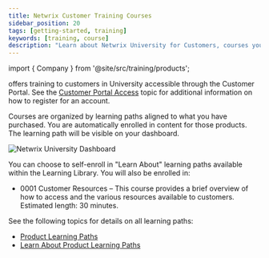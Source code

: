```yaml
---
title: Netwrix Customer Training Courses
sidebar_position: 20
tags: [getting-started, training]
keywords: [training, course]
description: "Learn about Netwrix University for Customers, courses you are enrolled in automatically, and optional courses available"
---
```


import { Company } from '@site/src/training/products';


<Company /> offers training to customers in <Company /> University accessible through the <Company /> Customer Portal. See the [Customer Portal Access](../portal/index.md) topic for additional information on how to register for an account.

Courses are organized by learning paths aligned to what you have purchased. You are automatically enrolled in content for those products. The learning path will be visible on your dashboard.

![Netwrix University Dashboard](@site/static/images/training/customer-dashboard.png)

You can choose to self-enroll in "Learn About" learning paths available within the Learning Library. You will also be enrolled in:

* 0001 <Company /> Customer Resources – This course provides a brief overview of how to access and the various resources available to customers. Estimated length: 30 minutes.

See the following topics for details on all learning paths:

* [Product Learning Paths](./product/index.md)
* [Learn About Product Learning Paths](./learn-about/index.md)
